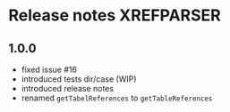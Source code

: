 # Release notes XREFPARSER

## 1.0.0
- fixed issue #16
- introduced tests dir/case (WIP)
- introduced release notes
- renamed `getTabelReferences` to `getTableReferences`